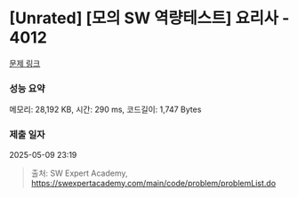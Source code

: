 # [Unrated] [모의 SW 역량테스트] 요리사 - 4012 

[문제 링크](https://swexpertacademy.com/main/code/problem/problemDetail.do?contestProbId=AWIeUtVakTMDFAVH) 

### 성능 요약

메모리: 28,192 KB, 시간: 290 ms, 코드길이: 1,747 Bytes

### 제출 일자

2025-05-09 23:19



> 출처: SW Expert Academy, https://swexpertacademy.com/main/code/problem/problemList.do